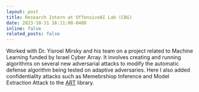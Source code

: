 ```yaml
---
layout: post
title: Research Intern at OffensiveAI Lab (CBG)
date: 2023-10-31 16:11:00-0400
inline: false
related_posts: false
---
```


Worked with Dr. Yisroel Mirsky and his team on a project related to Machine Learning funded by Israel Cyber Array. It involves creating and running algorithms on several new adversarial attacks to modify the automatic defense algorithm being tested on adaptive adversaries. Here I also added confidentiality attacks such as Memebrshiop Inference and Model Extraction Attack to the [ART](https://github.com/Trusted-AI/adversarial-robustness-toolbox) library.